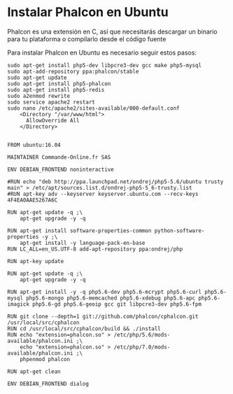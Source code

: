 # Instalar Phalcon en Ubuntu

Phalcon es una extensión en C, así que necesitarás descargar un binario para tu plataforma o compilarlo desde el código fuente

Para instalar Phalcon en Ubuntu es necesario seguir estos pasos:

    sudo apt-get install php5-dev libpcre3-dev gcc make php5-mysql
    sudo apt-add-repository ppa:phalcon/stable
    sudo apt-get update
    sudo apt-get install php5-phalcon
    sudo apt-get install php5-redis
    sudo a2enmod rewrite
    sudo service apache2 restart
    sudo nano /etc/apache2/sites-available/000-default.conf
        <Directory "/var/www/html">
          AllowOverride All
        </Directory>
        

    FROM ubuntu:16.04

    MAINTAINER Commande-Online.fr SAS

    ENV DEBIAN_FRONTEND noninteractive

    #RUN echo "deb http://ppa.launchpad.net/ondrej/php5-5.6/ubuntu trusty main" > /etc/apt/sources.list.d/ondrej-php5-5_6-trusty.list
    #RUN apt-key adv --keyserver keyserver.ubuntu.com --recv-keys 4F4EA0AAE5267A6C

    RUN apt-get update -q ;\
        apt-get upgrade -y -q

    RUN apt-get install software-properties-common python-software-properties -y ;\
        apt-get install -y language-pack-en-base
    RUN LC_ALL=en_US.UTF-8 add-apt-repository ppa:ondrej/php

    RUN apt-key update

    RUN apt-get update -q ;\
        apt-get upgrade -y -q

    RUN apt-get install -y -q php5.6-dev php5.6-mcrypt php5.6-curl php5.6-mysql php5.6-mongo php5.6-memcached php5.6-xdebug php5.6-apc php5.6-imagick php5.6-gd php5.6-geoip gcc git libpcre3-dev php5.6-fpm

    RUN git clone --depth=1 git://github.com/phalcon/cphalcon.git /usr/local/src/cphalcon
    RUN cd /usr/local/src/cphalcon/build && ./install
    RUN echo "extension=phalcon.so" > /etc/php/5.6/mods-available/phalcon.ini ;\
        echo "extension=phalcon.so" > /etc/php/7.0/mods-available/phalcon.ini ;\
        phpenmod phalcon

    RUN apt-get clean

    ENV DEBIAN_FRONTEND dialog
